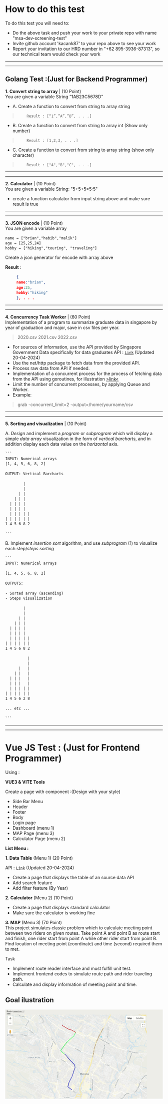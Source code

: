 # **How to do this test**

To do this test you will need to:

- Do the above task and push your work to your private repo with name "msa-dev-screening-test"
- Invite github account 'kacank87' to your repo above to see your work
- Report your invitation to our HRD number in "+62 895-3936-87313", so our technical team would check your work

------------
------------

## **Golang Test :(Just for Backend Programmer)**

**1. Convert string to array** |  (10 Point)   
You are given a variable String  “1AB23C5678D” 
- A.	Create a function to convert from string to array string 
>         Result : [“1”,”A”,”B”, . . .]
- B.	Create a function to convert from string to array int (Show only number)
>         Result : [1,2,3, . . .]
- C.	Create a function to convert from string to array string (show only character)
>         Result : ["A","B","C", . . .]
		
		



------------
------------


**2. Calculator** |  (10 Point)  
You are given a variable String: "5+5+5*5:5" 
- create a function calculator from input string above and make sure result is true 

------------
------------

**3. JSON encode** |  (10 Point)  
You are given a variable array
```
name = ["brian","habib","malik"]
age = [25,25,24]
hobby = ["hiking","touring", "traveling"]
```
 Create a json generator for encode with array above 
 
 **Result** :
```json
     {
     name:"brian",
     age:25,
     hobby:"hiking"
     }, . . .
```

------------
------------

**4. Concurrency Task Worker** |  (60 Point)  
Implementation of a program to summarize graduate data in singapore by year of graduation and major, save in csv files per year.

>2020.csv
>2021.csv
>2022.csv

- For sources of information, use the API provided by Singapore Government Data specifically for data graduates API : [`Link`](https://api-production.data.gov.sg/v2/internal/api/datasets/d_3c55210de27fcccda2ed0c63fdd2b352/rows?limit=1000 "`Link`") (Updated 20-04-2024)
- Use the net/http package to fetch data from the provided API.
- Process raw data from API if needed.
- Implementation of a concurrent process for the process of fetching data from the API using goroutines, for illustration [>link<](https://go.dev/talks/2012/concurrency.slide#1 ">link<")
- Limit the number of concurrent processes, by applying Queue and Worker.
- Example:
>grab -concurrent_limit=2 -output=/home/yourname/csv 

------------
------------

**5. Sorting and visualization** |  (10 Point)  

A. *Design* and implement a *program* or *subprogram* which will display a simple *data array* visualization in the form of *vertical barcharts*, and in addition display each data value on the *horizontal* axis.
    
    ```
    INPUT: Numerical arrays
    [1, 4, 5, 6, 8, 2]

    OUTPUT: Vertical Barcharts

            |   
            |   
          | |  
        | | |   
      | | | |  
      | | | |  
      | | | | |
    | | | | | | 
    1 4 5 6 8 2 

    ```
B. Implement *insertion sort* algorithm, and use *subprogram* (1) to visualize each step/*steps* *sorting*

    ```
    INPUT: Numerical arrays

    [1, 4, 5, 6, 8, 2]

    OUTPUTS:

    - Sorted array (ascending)
    - Steps visualization

            |   
            |   
          | |  
        | | |   
      | | | |   
      | | | |   
      | | | | | 
    | | | | | | 
    1 4 5 6 8 2 

              | 
              | 
          |   | 
        | |   | 
      | | |   | 
      | | |   | 
      | | | | | 
    | | | | | | 
    1 4 5 6 2 8 

    ... etc ...

    ```

------------
------------

# **Vue JS Test : (Just for Frontend Programmer)**

Using :

**VUE3 &  VITE Tools**

Create a page with component :(Design with your style)

- Side Bar Menu
- Header
- Footer
- Body
- Login page
- Dashboard (menu 1)
- MAP Page (menu 3)
- Calculator Page (menu 2)


**List Menu :**

**1. Data Table**  (Menu 1)   (20 Point)  

API : [`Link`](https://api-production.data.gov.sg/v2/internal/api/datasets/d_3c55210de27fcccda2ed0c63fdd2b352/rows?limit=1000 "`Link`") (Updated 20-04-2024)

- Create a page that displays the table of an source data API
- Add search feature
- Add filter feature (By Year)

**2.  Calculator** (Menu 2)  (10 Point)  
 - Create a page that displays standard calculator 
 - Make sure the calculator is working fine

**3.  MAP** (Menu 3)  (70 Point)  
This project simulates classic problem which to calculate meeting point between two riders on given routes. Take point A and point B as route start and finish, one rider start from point A while other rider start from point B. Find location of meeting point (coordinate) and time (second) required them to met.

Task
- Implement route reader interface and must fulfill unit test.
- Implement frontend codes to simulate route path and rider traveling path.
- Calculate and display information of meeting point and time.

## Goal ilustration
![alt text](route-animation.gif "Route animation")
